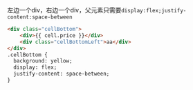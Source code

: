 

 左边一个div，右边一个div，父元素只需要`display:flex;justify-content:space-between`
 ```html
 <div class="cellBottom">
     <div>{{ cell.price }}</div>
     <div class="cellBottomLeft">aa</div>
 </div>
 .cellBottom {
   background: yellow;
   display: flex;
   justify-content: space-between;
 }
 ```
